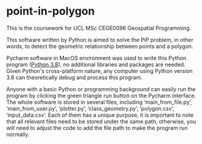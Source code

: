 # point-in-polygon
This is the coursework for UCL MSc CEGE0096 Geospatial Programming.

This software written by Python is aimed to solve the PiP problem, in other words, to detect the geometric relationship between points and a polygon.

Pycharm software in MacOS environment was used to write this Python program ([Python 3.8](https://www.python.org/downloads/)), no additional libraries and packages are needed. Given Python's cross-platform nature, any computer using Python version 3.8 can theoretically debug and process this program.

Anyone with a basic Python or programming background can easily run the program by clicking the green triangle run button on the Pycharm interface. The whole software is stored in several files, including ‘main_from_file.py’, ‘main_from_user.py’, ‘plotter.py’, ‘class_geometry.py’, ‘polygon.csv’, ‘input_data.csv’. Each of them has a unique purpose, it is important to note that all relevant files need to be stored under the same path, otherwise, you will need to adjust the code to add the file path to make the program run normally.
